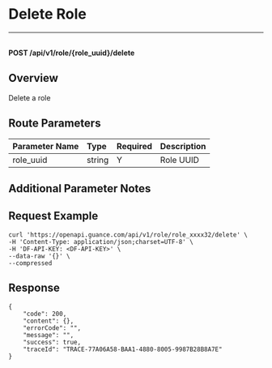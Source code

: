 # Delete Role

---

<br />**POST /api/v1/role/\{role_uuid\}/delete**

## Overview
Delete a role




## Route Parameters

| Parameter Name | Type   | Required | Description              |
|:-----------|:-------|:-----|:----------------|
| role_uuid | string | Y | Role UUID<br> |


## Additional Parameter Notes





## Request Example
```shell
curl 'https://openapi.guance.com/api/v1/role/role_xxxx32/delete' \
-H 'Content-Type: application/json;charset=UTF-8' \
-H 'DF-API-KEY: <DF-API-KEY>' \
--data-raw '{}' \
--compressed
```




## Response
```shell
{
    "code": 200,
    "content": {},
    "errorCode": "",
    "message": "",
    "success": true,
    "traceId": "TRACE-77A06A58-BAA1-4880-8005-9987B28B8A7E"
} 
```